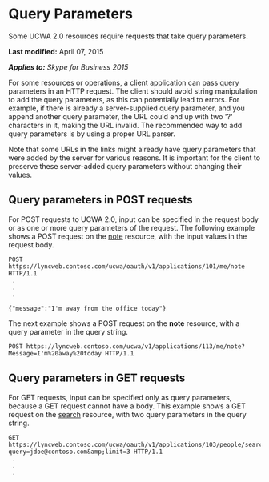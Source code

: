
# Query Parameters
Some UCWA 2.0 resources require requests that take query parameters.

 **Last modified:** April 07, 2015

 _**Applies to:** Skype for Business 2015_

For some resources or operations, a client application can pass query parameters in an HTTP request. The client should avoid string manipulation to add the query parameters, as this can potentially lead to errors. For example, if there is already a server-supplied query parameter, and you append another query parameter, the URL could end up with two '?' characters in it, making the URL invalid. The recommended way to add query parameters is by using a proper URL parser.

Note that some URLs in the links might already have query parameters that were added by the server for various reasons. It is important for the client to preserve these server-added query parameters without changing their values. 

## Query parameters in POST requests

For POST requests to UCWA 2.0, input can be specified in the request body or as one or more query parameters of the request. The following example shows a POST request on the [note](note_ref.md) resource, with the input values in the request body.


```
POST https://lyncweb.contoso.com/ucwa/oauth/v1/applications/101/me/note HTTP/1.1
 .
 .
 .

{"message":"I'm away from the office today"}
```

The next example shows a POST request on the **note** resource, with a query parameter in the query string.




```
POST https://lyncweb.contoso.com/ucwa/v1/applications/113/me/note? Message=I'm%20away%20today HTTP/1.1

```


## Query parameters in GET requests

For GET requests, input can be specified only as query parameters, because a GET request cannot have a body. This example shows a GET request on the [search](search_ref.md) resource, with two query parameters in the query string.


```
GET https://lyncweb.contoso.com/ucwa/oauth/v1/applications/103/people/search? query=jdoe@contoso.com&amp;limit=3 HTTP/1.1
 .
 .
 .

```

